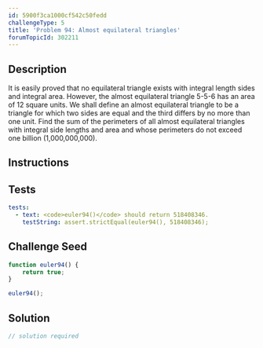 ```yaml
---
id: 5900f3ca1000cf542c50fedd
challengeType: 5
title: 'Problem 94: Almost equilateral triangles'
forumTopicId: 302211
---
```


## Description
<section id='description'>
It is easily proved that no equilateral triangle exists with integral length sides and integral area. However, the almost equilateral triangle 5-5-6 has an area of 12 square units.
We shall define an almost equilateral triangle to be a triangle for which two sides are equal and the third differs by no more than one unit.
Find the sum of the perimeters of all almost equilateral triangles with integral side lengths and area and whose perimeters do not exceed one billion (1,000,000,000).
</section>

## Instructions
<section id='instructions'>

</section>

## Tests
<section id='tests'>

```yml
tests:
  - text: <code>euler94()</code> should return 518408346.
    testString: assert.strictEqual(euler94(), 518408346);

```

</section>

## Challenge Seed
<section id='challengeSeed'>

<div id='js-seed'>

```js
function euler94() {
    return true;
}

euler94();
```

</div>



</section>

## Solution
<section id='solution'>

```js
// solution required
```

</section>
